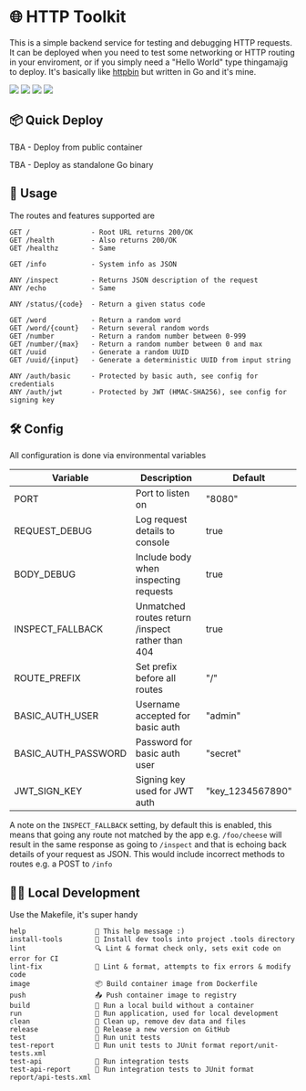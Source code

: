 # 🌐 HTTP Toolkit

This is a simple backend service for testing and debugging HTTP requests. It can be deployed when you need to test some networking or HTTP routing in your enviroment, or if you simply need a "Hello World" type thingamajig to deploy. It's basically like [httpbin](https://github.com/postmanlabs/httpbin) but written in Go and it's mine.

![](https://img.shields.io/github/license/benc-uk/http-toolkit)
![](https://img.shields.io/github/last-commit/benc-uk/http-toolkit)
![](https://img.shields.io/github/release/benc-uk/http-toolkit)
![](https://img.shields.io/github/actions/workflow/status/benc-uk/http-toolkit/ci-build.yaml?label=ci-build)

## 📦 Quick Deploy

TBA - Deploy from public container

TBA - Deploy as standalone Go binary

## 🏹 Usage

The routes and features supported are

```text
GET /               - Root URL returns 200/OK
GET /health         - Also returns 200/OK
GET /healthz        - Same

GET /info           - System info as JSON

ANY /inspect        - Returns JSON description of the request
ANY /echo           - Same

ANY /status/{code}  - Return a given status code

GET /word           - Return a random word
GET /word/{count}   - Return several random words
GET /number         - Return a random number between 0-999
GET /number/{max}   - Return a random number between 0 and max
GET /uuid           - Generate a random UUID
GET /uuid/{input}   - Generate a deterministic UUID from input string

ANY /auth/basic     - Protected by basic auth, see config for credentials
ANY /auth/jwt       - Protected by JWT (HMAC-SHA256), see config for signing key
```

## 🛠️ Config

All configuration is done via environmental variables

| Variable            | Description                                      | Default          |
| ------------------- | ------------------------------------------------ | ---------------- |
| PORT                | Port to listen on                                | "8080"           |
| REQUEST_DEBUG       | Log request details to console                   | true             |
| BODY_DEBUG          | Include body when inspecting requests            | true             |
| INSPECT_FALLBACK    | Unmatched routes return /inspect rather than 404 | true             |
| ROUTE_PREFIX        | Set prefix before all routes                     | "/"              |
| BASIC_AUTH_USER     | Username accepted for basic auth                 | "admin"          |
| BASIC_AUTH_PASSWORD | Password for basic auth user                     | "secret"         |
| JWT_SIGN_KEY        | Signing key used for JWT auth                    | "key_1234567890" |

A note on the `INSPECT_FALLBACK` setting, by default this is enabled, this means that going any route not matched by the app e.g. `/foo/cheese` will result in the same response as going to `/inspect` and that is echoing back details of your request as JSON. This would include incorrect methods to routes e.g. a POST to `/info`

## 🧑‍💻 Local Development

Use the Makefile, it's super handy

```
help                 💬 This help message :)
install-tools        🔮 Install dev tools into project .tools directory
lint                 🔍 Lint & format check only, sets exit code on error for CI
lint-fix             📝 Lint & format, attempts to fix errors & modify code
image                📦 Build container image from Dockerfile
push                 📤 Push container image to registry
build                🔨 Run a local build without a container
run                  🏃 Run application, used for local development
clean                🧹 Clean up, remove dev data and files
release              🚀 Release a new version on GitHub
test                 🧪 Run unit tests
test-report          🧪 Run unit tests to JUnit format report/unit-tests.xml
test-api             🔬 Run integration tests
test-api-report      📜 Run integration tests to JUnit format report/api-tests.xml
```
